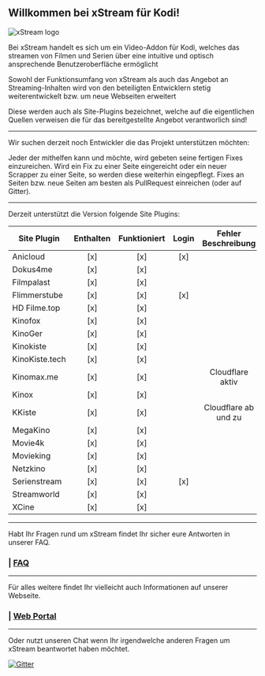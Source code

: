 
## Willkommen bei xStream für Kodi!

![xStream logo](https://raw.githubusercontent.com/streamxstream/xStream-FAQ/master/Logo%20FAQ.png)

Bei xStream handelt es sich um ein Video-Addon für Kodi, welches das streamen von Filmen und Serien über eine intuitive und optisch ansprechende Benutzeroberfläche ermöglicht

Sowohl der Funktionsumfang von xStream als auch das Angebot an Streaming-Inhalten wird von den beteiligten Entwicklern stetig weiterentwickelt bzw. um neue Webseiten erweitert

Diese werden auch als Site-Plugins bezeichnet, welche auf die eigentlichen Quellen verweisen die für das bereitgestellte Angebot verantworlich sind! 

***

Wir suchen derzeit noch Entwickler die das Projekt unterstützen möchten:

Jeder der mithelfen kann und möchte, wird gebeten seine fertigen Fixes einzureichen.
Wird ein Fix zu einer Seite eingereicht oder ein neuer Scrapper zu einer Seite, so werden diese weiterhin eingepflegt.
Fixes an Seiten bzw. neue Seiten am besten als PullRequest einreichen (oder auf Gitter).

***

Derzeit unterstützt die Version folgende Site Plugins:

|  Site Plugin                       | Enthalten | Funktioniert | Login | Fehler Beschreibung   |
|------------------------------------|:---------:|:------------:|:-----:|:---------------------:|
| Anicloud                     		 | [x]       | [x]          | [x]   |        				|
| Dokus4me                     		 | [x]       | [x]          |       |        			    |
| Filmpalast                     	 | [x]       | [x]          |       |        			    |
| Flimmerstube                     	 | [x]       | [x]          | [x]   |        			    |
| HD Filme.top                     	 | [x]       | [x]          |       |        			    |
| Kinofox                     	     | [x]       | [x]          |       |        				|
| KinoGer                     	     | [x]       | [x]          |       |						|
| Kinokiste                          | [x]       | [x]          |       |						|
| KinoKiste.tech                  	 | [x]       | [x]          |       |       			    |
| Kinomax.me                         | [x]       | [x]          |       | Cloudflare aktiv                      |
| Kinox                     	     | [x]       | [x]          |       |         			    |
| KKiste                     	     | [x]       | [x]          |       | Cloudflare ab und zu  |
| MegaKino                        	 | [x]       | [x]          |       |        				|
| Movie4k                         	 | [x]       | [x]          |       |               	    |
| Movieking                     	 | [x]       | [x]          |       |        				|
| Netzkino                       	 | [x]       | [x]          |       |        				|
| Serienstream                     	 | [x]       | [x]          | [x]   |        				|
| Streamworld                     	 | [x]       | [x]          |       |        				|
| XCine                     	 	 | [x]       | [x]          |       |        				|

***

Habt Ihr Fragen rund um xStream findet Ihr sicher eure Antworten in unserer FAQ.
### | [FAQ](https://github.com/streamxstream/xStream-FAQ/blob/master/xStream_Anleitung_FAQ.md)

***

Für alles weitere findet Ihr vielleicht auch Informationen auf unserer Webseite.
### | [Web Portal](https://streamxstream.github.io/xStreamRepoWeb/)

***

Oder nutzt unseren Chat wenn Ihr irgendwelche anderen Fragen um xStream beantwortet haben möchtet.

[![Gitter](https://badges.gitter.im/streamxstream/community.svg)](https://gitter.im/streamxstream/community?utm_source=badge&utm_medium=badge&utm_campaign=pr-badge)

